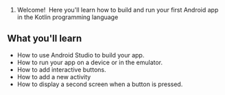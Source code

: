1. Welcome!
 Here you'll learn how to build and run your first Android app in the Kotlin programming language


## **What you'll learn**

- How to use Android Studio to build your app.
- How to run your app on a device or in the emulator.
- How to add interactive buttons.
- How to add a new activity 
- How to display a second screen when a button is pressed.
